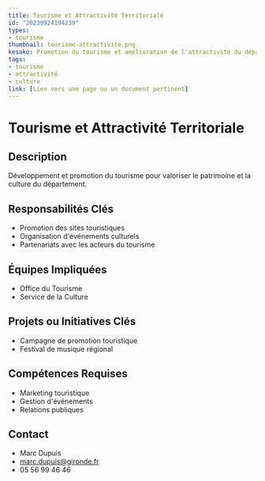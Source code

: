 ```yaml
---
title: Tourisme et Attractivité Territoriale
id: "20230924194239"
types:
- tourisme
thumbnail: tourisme-attractivite.png
kesako: Promotion du tourisme et amélioration de l'attractivité du département.
tags:
- tourisme
- attractivité
- culture
link: [Lien vers une page ou un document pertinent]
---
```

# Tourisme et Attractivité Territoriale

## Description
Développement et promotion du tourisme pour valoriser le patrimoine et la culture du département.

## Responsabilités Clés
- Promotion des sites touristiques
- Organisation d'événements culturels
- Partenariats avec les acteurs du tourisme

## Équipes Impliquées
- Office du Tourisme
- Service de la Culture

## Projets ou Initiatives Clés
- Campagne de promotion touristique
- Festival de musique régional

## Compétences Requises
- Marketing touristique
- Gestion d'événements
- Relations publiques

## Contact
- Marc Dupuis
- marc.dupuis@gironde.fr
- 05 56 99 46 46
